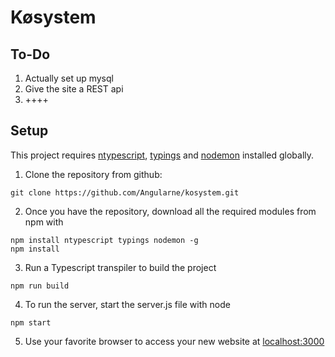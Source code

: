 # Køsystem

## To-Do

1. Actually set up mysql
2. Give the site a REST api
3. ++++

## Setup
This project requires [ntypescript](https://www.npmjs.com/package/ntypescript), [typings](https://www.npmjs.com/package/typings) and [nodemon](https://www.npmjs.com/package/nodemon) installed globally.

1. Clone the repository from github:

  ```
  git clone https://github.com/Angularne/kosystem.git
  ```

2. Once you have the repository, download all the required modules from npm with
  ```
  npm install ntypescript typings nodemon -g
  npm install
  ```

3. Run a Typescript transpiler to build the project
  ```
  npm run build
  ```

4. To run the server, start the server.js file with node
  ```
  npm start
  ```
5. Use your favorite browser to access your new website at [localhost:3000](http://localhost:3000)
